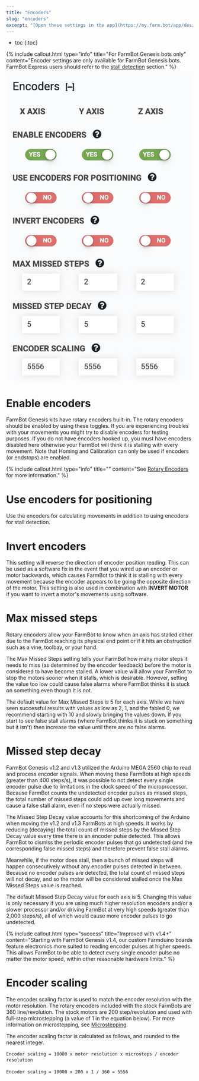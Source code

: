 ```yaml
---
title: "Encoders"
slug: "encoders"
excerpt: "[Open these settings in the app](https://my.farm.bot/app/designer/settings?highlight=encoders)"
---
```


* toc
{:toc}


{%
include callout.html
type="info"
title="For FarmBot Genesis bots only"
content="Encoder settings are only available for FarmBot Genesis bots. FarmBot Express users should refer to the [stall detection](../settings/stall-detection.md) section."
%}



![Screen Shot 2020-04-22 at 4.57.44 PM.png](Screen_Shot_2020-04-22_at_4.57.44_PM.png)

# Enable encoders
FarmBot Genesis kits have rotary encoders built-in. The rotary encoders should be enabled by using these toggles. If you are experiencing troubles with your movements you might try to disable encoders for testing purposes. If you do not have encoders hooked up, you must have encoders disabled here otherwise your FarmBot will think it is stalling with every movement. Note that Homing and Calibration can only be used if encoders (or endstops) are enabled.

{%
include callout.html
type="info"
title=""
content="See [Rotary Encoders](../settings/stall-detection.md#rotary-encoders) for more information."
%}

# Use encoders for positioning
Use the encoders for calculating movements in addition to using encoders for stall detection.

# Invert encoders
This setting will reverse the direction of encoder position reading. This can be used as a software fix in the event that you wired up an encoder or motor backwards, which causes FarmBot to think it is stalling with every movement because the encoder appears to be going the opposite direction of the motor. This setting is also used in combination with **INVERT MOTOR** if you want to invert a motor's movements using software.

# Max missed steps
Rotary encoders allow your FarmBot to know when an axis has stalled either due to the FarmBot reaching its physical end point or if it hits an obstruction such as a vine, toolbay, or your hand.

The Max Missed Steps setting tells your FarmBot how many motor steps it needs to miss (as determined by the encoder feedback) before the motor is considered to have become stalled. A lower value will allow your FarmBot to stop the motors sooner when it stalls, which is desirable. However, setting the value too low could cause false alarms where FarmBot thinks it is stuck on something even though it is not.

The default value for Max Missed Steps is 5 for each axis. While we have seen successful results with values as low as 2, 1, and the fabled 0, we recommend starting with 10 and slowly bringing the values down. If you start to see false stall alarms (where FarmBot thinks it is stuck on something but it isn't) then increase the value until there are no false alarms.

# Missed step decay
FarmBot Genesis v1.2 and v1.3 utilized the Arduino MEGA 2560 chip to read and process encoder signals. When moving these FarmBots at high speeds (greater than 400 steps/s), it was possible to not detect every single encoder pulse due to limitations in the clock speed of the microprocessor. Because FarmBot counts the undetected encoder pulses as missed steps, the total number of missed steps could add up over long movements and cause a false stall alarm, even if no steps were actually missed.

The Missed Step Decay value accounts for this shortcoming of the Arduino when moving the v1.2 and v1.3 FarmBots at high speeds. It works by reducing (decaying) the total count of missed steps by the Missed Step Decay value every time there is an encoder pulse detected. This allows FarmBot to dismiss the periodic encoder pulses that go undetected (and the corresponding false missed steps) and therefore prevent false stall alarms.

Meanwhile, if the motor does stall, then a bunch of missed steps will happen consecutively without any encoder pulses detected in between. Because no encoder pulses are detected, the total count of missed steps will not decay, and so the motor will be considered stalled once the Max Missed Steps value is reached.

The default Missed Step Decay value for each axis is 5. Changing this value is only necessary if you are using much higher resolution encoders and/or a slower processor and/or driving FarmBot at very high speeds (greater than 2,000 steps/s), all of which would cause more encoder pulses to go undetected.

{%
include callout.html
type="success"
title="Improved with v1.4+"
content="Starting with FarmBot Genesis v1.4, our custom Farmduino boards feature electronics more suited to reading encoder pulses at higher speeds. This allows FarmBot to be able to detect every single encoder pulse no matter the motor speed, within other reasonable hardware limits."
%}

# Encoder scaling
The encoder scaling factor is used to match the encoder resolution with the motor resolution. The rotary encoders included with the stock FarmBots are 360 line/revolution. The stock motors are 200 step/revolution and used with full-step microstepping (a value of 1 in the equation below). For more information on microstepping, see [Microstepping](../../FarmBot-OS/arduino-firmware/microstepping.md).

The encoder scaling factor is calculated as follows, and rounded to the nearest integer.
```
Encoder scaling = 10000 x motor resolution x microsteps / encoder resolution

Encoder scaling = 10000 x 200 x 1 / 360 = 5556
```
